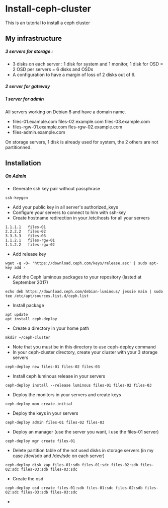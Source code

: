 # Install-ceph-cluster

This is an tutorial to install a ceph cluster

## My infrastructure

##### 3 servers for storage :
- 3 disks on each server : 1 disk for system and 1 monitor, 1 disk for OSD = 2 OSD per servers = 6 disks and OSDs
- A configuration to have a margin of loss of 2 disks out of 6.

##### 2 server for gateway
##### 1 server for admin

All servers working on Debian 8 and have a domain name.

- files-01.example.com files-02.example.com files-03.example.com
- files-rgw-01.example.com fles-rgw-02.example.com
- files-admin.example.com

On storage servers, 1 disk is already used for system, the 2 others are not partitionned.
 
## Installation

##### On Admin

- Generate ssh key pair without passphrase
```
ssh-keygen
```
- Add your public key in all server's authorized_keys
- Configure your servers to connect to him with ssh-key
- Create hostname redirection in your /etc/hosts for all your servers 
```
1.1.1.1   files-01
2.2.2.2   files-02
3.3.3.3   files-03
1.1.2.1   files-rgw-01
1.1.2.2   files-rgw-02
```
- Add release key
```
wget -q -O- 'https://download.ceph.com/keys/release.asc' | sudo apt-key add -
```
- Add the Ceph luminous packages to your repository (lasted at September 2017)
```
echo deb https://download.ceph.com/debian-luminous/ jessie main | sudo tee /etc/apt/sources.list.d/ceph.list
```
- Install package
```
apt update
apt install ceph-deploy
```
- Create a directory in your home path
```
mkdir ~/ceph-cluster
```
- Note that you must be in this directory to use ceph-deploy command
- In your ceph-cluster directory, create your cluster with your 3 storage servers
```
ceph-deploy new files-01 files-02 files-03
```
- Install ceph luminous release in your servers
```
ceph-deploy install --release luminous files-01 files-02 files-03
```
- Deploy the monitors in your servers and create keys
```
ceph-deploy mon create-initial
```
- Deploy the keys in your servers
```
ceph-deploy admin files-01 files-02 files-03
```
- Deploy an manager (use the server you want, i use the files-01 server)
```
ceph-deploy mgr create files-01
```
- Delete partition table of the not used disks in storage servers (in my case /dev/sdb and /dev/sdc on each server)
```
ceph-deploy disk zap files-01:sdb files-01:sdc files-02:sdb files-02:sdc files-03:sdb files-03:sdc
```
- Create the osd 
```
ceph-deploy osd create files-01:sdb files-01:sdc files-02:sdb files-02:sdc files-03:sdb files-03:sdc
```
- 
